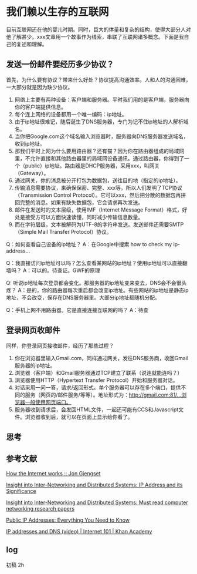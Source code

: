 # 我们赖以生存的互联网
目前互联网还在他的婴儿时期。同时，巨大的体量和复杂的结构，使得大部分人对他了解甚少。xxx文章用一个故事作为线索，串联了互联网诸多概念。下面是我自己的复述和理解。

## 发送一份邮件要经历多少协议？

首先，为什么要有协议？带来什么好处？协议提高沟通效率。人和人的沟通困难，一大部分就是因为缺少协议。

1. 网络上主要有两种设备：客户端和服务器。平时我们用的是客户端，服务器向你的客户端提供信息。
2. 每个连上网络的设备都用一个唯一编码：ip地址。
3. 由于ip地址很难记，随后诞生了DNS服务器，专门为记不住ip地址的人解析域名。
4. 当你把Google.com这个域名输入浏览器时，服务器向DNS服务器发送域名，收到ip地址。
5. 那我们平时上网为什么要用路由器？还有猫？因为你在路由器组成的局域网里，不允许直接和其他路由器里的局域网设备通讯。通过路由器，你得到了一个（public）ip地址。路由器是DHCP服务器，采用xxx，叫网关（Gateway）。
6. 通过网关，你的消息被分开打包为数据包，送往目的地（指定的ip地址）。
7. 传输消息需要协议，来确保保密、完整、xxx等。所以人们发明了TCP协议（Transmission Control Protocol）。它可以xxx，然后把分散的数据包再拼回完整的消息。如果有缺失数据包，它会请求再次发送。
8. 邮件在发送时的文本层级，使用IMF（Internet Message Format）格式，好处是接受方可以方面快速读懂，同时减少传输信息数量。
9. 而在字符层级，文本被解码为UTF-8的字符串发送。发送邮件还需要SMTP（Simple Mail Transfer Protocol）协议。

Q：如何查看自己设备的ip地址？
A：在Google中搜索 how to check my ip-address...

Q：我直接访问ip地址可以吗？怎么查看某网站的ip地址？使用ip地址可以直接翻墙吗？
A：可以的。待查证。GWF的原理

Q: 听说ip地址每次登录都会变化。那服务器的ip地址变来变去，DNS会不会很头疼？
A：是的，你的路由器每次重启都会改变ip地址。有些网站的ip地址是静态ip地址，不会改变，保存在DNS服务器里。大部分ip地址都随机分配。

Q：手机上网不用路由器。它是直接连接互联网的吗？
A：待查

## 登录网页收邮件

同样，你登录网页接收邮件，经历了那些过程？

1. 你在浏览器里输入Gmail.com，同样通过网关，发往DNS服务商，收回Gmail服务器的ip地址。
2. 浏览器（客户端）和Gmail服务器通过TCP建立了联系（说连就能连吗？）
3. 浏览器使用HTTP（Hypertext Transfer Protocol）开始和服务器对话。
4. 对话采用一问一答，请求/返回形式。单个服务器可以存在多个端口，提供不同的服务（网页的/邮件服务/等等）。地址形式为：http://gmail.com:81/...浏览器一般使用网页端口。
5. 服务器收到请求后，会发回HTML文件，一起还可能有CCS和Javascript文件。浏览器收到后，就可以在页面上显示给你看了。


## 思考

## 参考文献

[How the Internet works :: Jon Gjengset](https://thesquareplanet.com/blog/how-the-internet-works/)

[Insight into Inter-Networking and Distributed Systems: IP Address and its Significance](https://know-your-networks.blogspot.com/2016/12/ip-address-and-its-significance.html)

[Insight into Inter-Networking and Distributed Systems: Must read computer networking research papers](https://know-your-networks.blogspot.com/2017/02/must-read-computer-networking-research.html)

[Public IP Addresses: Everything You Need to Know](https://www.lifewire.com/what-is-a-public-ip-address-2625974)

[IP addresses and DNS (video) | Internet 101 | Khan Academy](https://www.khanacademy.org/computing/computer-science/internet-intro/internet-works-intro/v/the-internet-ip-addresses-and-dns)


## log

初稿 2h
